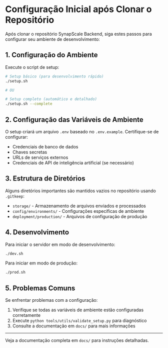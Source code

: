# Configuração Inicial após Clonar o Repositório

Após clonar o repositório SynapScale Backend, siga estes passos para configurar seu ambiente de desenvolvimento:

## 1. Configuração do Ambiente

Execute o script de setup:

```bash
# Setup básico (para desenvolvimento rápido)
./setup.sh

# OU

# Setup completo (automático e detalhado)
./setup.sh --complete
```

## 2. Configuração das Variáveis de Ambiente

O setup criará um arquivo `.env` baseado no `.env.example`. Certifique-se de configurar:

- Credenciais de banco de dados
- Chaves secretas
- URLs de serviços externos
- Credenciais de API de inteligência artificial (se necessário)

## 3. Estrutura de Diretórios

Alguns diretórios importantes são mantidos vazios no repositório usando `.gitkeep`:

- `storage/` - Armazenamento de arquivos enviados e processados
- `config/environments/` - Configurações específicas de ambiente
- `deployment/production/` - Arquivos de configuração de produção

## 4. Desenvolvimento

Para iniciar o servidor em modo de desenvolvimento:

```bash
./dev.sh
```

Para iniciar em modo de produção:

```bash
./prod.sh
```

## 5. Problemas Comuns

Se enfrentar problemas com a configuração:

1. Verifique se todas as variáveis de ambiente estão configuradas corretamente
2. Execute `python tools/utils/validate_setup.py` para diagnóstico
3. Consulte a documentação em `docs/` para mais informações

---

Veja a documentação completa em `docs/` para instruções detalhadas.
